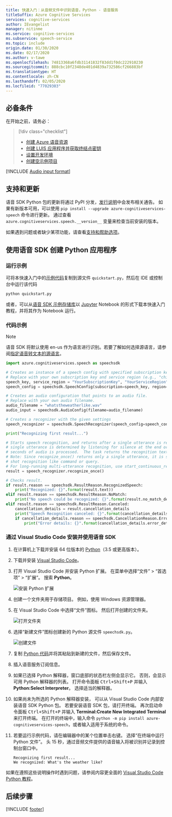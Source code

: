 ```yaml
---
title: 快速入门：从音频文件中识别语音，Python - 语音服务
titleSuffix: Azure Cognitive Services
services: cognitive-services
author: IEvangelist
manager: nitinme
ms.service: cognitive-services
ms.subservice: speech-service
ms.topic: include
origin.date: 01/30/2020
ms.date: 02/17/2020
ms.author: v-tawe
ms.openlocfilehash: 74813368a6fdb31141832f83dd1f0dc222910230
ms.sourcegitcommit: 888cbc10f2348de401d4839a732586cf266883bf
ms.translationtype: HT
ms.contentlocale: zh-CN
ms.lasthandoff: 02/05/2020
ms.locfileid: "77029303"
---
```

## <a name="prerequisites"></a>必备条件

在开始之前，请务必：

> [!div class="checklist"]
> * [创建 Azure 语音资源](../../../../get-started.md)
> * [创建 LUIS 应用程序并获取终结点密钥](../../../../quickstarts/create-luis.md)
> * [设置开发环境](../../../../quickstarts/setup-platform.md?pivots=programming-language-python)
> * [创建空示例项目](../../../../quickstarts/create-project.md?pivots=programming-language-python)

[!INCLUDE [Audio input format](~/articles/cognitive-services/speech-service/includes/audio-input-format-chart.md)]

## <a name="support-and-updates"></a>支持和更新

语音 SDK Python 包的更新将通过 PyPI 分发，[发行说明](~/articles/cognitive-services/Speech-Service/releasenotes.md)中会发布相关通告。
如果有新版本可用，可以使用 `pip install --upgrade azure-cognitiveservices-speech` 命令进行更新。
通过查看 `azure.cognitiveservices.speech.__version__` 变量来检查当前安装的版本。

如果遇到问题或者缺少某项功能，请查看[支持和帮助选项](~/articles/cognitive-services/Speech-Service/support.md)。

## <a name="create-a-python-application-that-uses-the-speech-sdk"></a>使用语音 SDK 创建 Python 应用程序

### <a name="run-the-sample"></a>运行示例

可将本快速入门中的[示例代码](#sample-code)复制到源文件 `quickstart.py`，然后在 IDE 或控制台中运行该代码

```sh
python quickstart.py
```

或者，可以从[语音 SDK 示例存储库](https://github.com/Azure-Samples/cognitive-services-speech-sdk/)以 [Jupyter](https://jupyter.org) Notebook 的形式下载本快速入门教程，并将其作为 Notebook 运行。

### <a name="sample-code"></a>代码示例

> [!NOTE]
> 语音 SDK 将默认使用 en-us 作为语言进行识别。若要了解如何选择源语言，请参阅[指定语音转文本的源语言](../../../../how-to-specify-source-language.md)。

```python
import azure.cognitiveservices.speech as speechsdk

# Creates an instance of a speech config with specified subscription key and service region.
# Replace with your own subscription key and service region (e.g., "chinaeast2").
speech_key, service_region = "YourSubscriptionKey", "YourServiceRegion"
speech_config = speechsdk.SpeechConfig(subscription=speech_key, region=service_region)

# Creates an audio configuration that points to an audio file.
# Replace with your own audio filename.
audio_filename = "whatstheweatherlike.wav"
audio_input = speechsdk.AudioConfig(filename=audio_filename)

# Creates a recognizer with the given settings
speech_recognizer = speechsdk.SpeechRecognizer(speech_config=speech_config, audio_config=audio_input)

print("Recognizing first result...")

# Starts speech recognition, and returns after a single utterance is recognized. The end of a
# single utterance is determined by listening for silence at the end or until a maximum of 15
# seconds of audio is processed.  The task returns the recognition text as result. 
# Note: Since recognize_once() returns only a single utterance, it is suitable only for single
# shot recognition like command or query. 
# For long-running multi-utterance recognition, use start_continuous_recognition() instead.
result = speech_recognizer.recognize_once()

# Checks result.
if result.reason == speechsdk.ResultReason.RecognizedSpeech:
    print("Recognized: {}".format(result.text))
elif result.reason == speechsdk.ResultReason.NoMatch:
    print("No speech could be recognized: {}".format(result.no_match_details))
elif result.reason == speechsdk.ResultReason.Canceled:
    cancellation_details = result.cancellation_details
    print("Speech Recognition canceled: {}".format(cancellation_details.reason))
    if cancellation_details.reason == speechsdk.CancellationReason.Error:
        print("Error details: {}".format(cancellation_details.error_details))
```

### <a name="install-and-use-the-speech-sdk-with-visual-studio-code"></a>通过 Visual Studio Code 安装并使用语音 SDK

1. 在计算机上下载并安装 64 位版本的 [Python](https://www.python.org/downloads/)（3.5 或更高版本）。
1. 下载并安装 [Visual Studio Code](https://code.visualstudio.com/Download)。
1. 打开 Visual Studio Code 并安装 Python 扩展。 在菜单中选择“文件”   >   “首选项” >   “扩展”。 搜索 **Python**。

   ![安装 Python 扩展](~/articles/cognitive-services/Speech-Service/media/sdk/qs-python-vscode-python-extension.png)

1. 创建一个文件夹用于存储项目。 例如，使用 Windows 资源管理器。
1. 在 Visual Studio Code 中选择“文件”图标。  然后打开创建的文件夹。

   ![打开文件夹](~/articles/cognitive-services/Speech-Service/media/sdk/qs-python-vscode-python-open-folder.png)

1. 选择“新建文件”图标创建新的 Python 源文件 `speechsdk.py`。

   ![创建文件](~/articles/cognitive-services/Speech-Service/media/sdk/qs-python-vscode-python-newfile.png)

1. 复制 [Python 代码](#sample-code)并将其粘贴到新建的文件，然后保存文件。
1. 插入语音服务订阅信息。
1. 如果已选择 Python 解释器，窗口底部的状态栏左侧会显示它。
   否则，会显示可用 Python 解释器的列表。 打开命令面板 <kbd>Ctrl+Shift+P</kbd> 并输入 **Python:Select Interpreter**。 选择适当的解释器。
1. 如果尚未为所选的 Python 解释器安装， 可以从 Visual Studio Code 内部安装语音 SDK Python 包。
   若要安装语音 SDK 包，请打开终端。 再次启动命令面板 <kbd>Ctrl+Shift+P</kbd> 并输入 **Terminal:Create New Integrated Terminal** 来打开终端。
   在打开的终端中，输入命令 `python -m pip install azure-cognitiveservices-speech`，或者输入适用于系统的命令。
1. 若要运行示例代码，请在编辑器中的某个位置单击右键。 选择“在终端中运行 Python 文件”。 
   头 15 秒，通过音频文件提供的语音输入将被识别并记录到控制台窗口中。

   ```console
   Recognizing first result...
   We recognized: What's the weather like?
   ```

如果在遵照这些说明操作时遇到问题，请参阅内容更全面的 [Visual Studio Code Python 教程](https://code.visualstudio.com/docs/python/python-tutorial)。

## <a name="next-steps"></a>后续步骤

[!INCLUDE [footer](./footer.md)]
